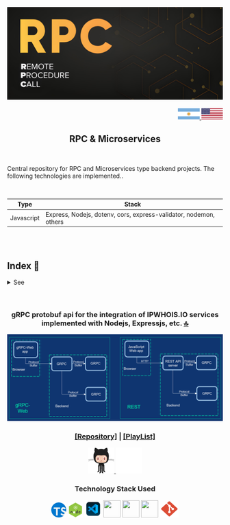 <div align = "center">
<img src="https://github.com/andresWeitzel/RPC_Microservices_Projects/blob/master/doc/assets/img/RPC.jpg" >
</div>

<br>

<div align="right">
    <a href="https://github.com/andresWeitzel/RPC_MICROSERVICES_PROJECTS/blob/master/translations/README.es.md" target="_blank">
      <img src="doc/assets/img/arg-flag.jpg" width="10%" height="10%" />
  </a> 
   <a href="https://github.com/andresWeitzel/RPC_MICROSERVICES_PROJECTS/blob/master/README.md" target="_blank">
      <img src="doc/assets/img/eeuu-flag.jpg" width="10%" height="10%" />
  </a> 
</div>

 
<div align="center">
  
## RPC & Microservices

</div>  


<br>

Central repository for RPC and Microservices type backend projects. The following technologies are implemented..

 <br>

| Type | Stack |
| ------------- | ------------- |
| Javascript | Express, Nodejs, dotenv, cors, express-validator, nodemon, others  |


 <br>
 
 <br>

<!------Start Index----->

## Index 📜

<details>
 <summary> See </summary>

 <br>
 
* [gRPC protobuf api for the integration of IPWHOIS.IO services](#grpc-protobuf-api-for-the-integration-of-ipwhoisio-services-implemented-with-nodejs-expressjs-etc-) [ Nodejs, Express, others ]

<br>

</details>

<!------Stop Index----->
  
 <br>
 
 <br>
 

<!------START gRPC IPWHOIS.IO------>

<div align="center">
  
 ### gRPC protobuf api for the integration of IPWHOIS.IO services implemented with Nodejs, Expressjs, etc. [🔝](#index-)

  
  <a href="https://github.com/andresWeitzel/gRPC_IP_Geolocation_API_Integration_Nodejs" target="_blank">
 <img src="https://github.com/andresWeitzel/gRPC_IP_Geolocation_API_Integration_Nodejs/blob/master/doc/assets/gRPC.png" >
  </a>

  ### [[Repository]](https://github.com/andresWeitzel/gRPC_IP_Geolocation_API_Integration_Nodejs) [|]() [[PlayList]](https://www.youtube.com/playlist?list=PLCl11UFjHurD2RjD9OiBfyKpsgwEzZzBv)

  
 <div style="display: inline-block;"> 
  <a href="https://github.com/andresWeitzel/gRPC_IP_Geolocation_API_Integration_Nodejs">
    <img width="60" height="60" src="https://github.com/andresWeitzel/Graphics/blob/master/GithubReadme/redes/github.gif" />
  </a>
    <a href="https://www.youtube.com/playlist?list=PLCl11UFjHurD2RjD9OiBfyKpsgwEzZzBv">
    <img width="60" height="60" src="https://github.com/andresWeitzel/Graphics/blob/master/GithubReadme/redes/youtubeLogo.gif" />
  </a>
 </div>

   ### Technology Stack Used
  
 </p>

 <div style="display: inline-block;">
  <img width="35" height="35" src="https://github.com/andresWeitzel/Graphics/blob/master/GithubReadme/front/typescript.png" />
   <img width="35" height="35" src="https://github.com/andresWeitzel/Graphics/blob/master/GithubReadme/back/nodeJs.png" />
  <img width="40" height="40" src="https://github.com/andresWeitzel/Graphics/blob/master/GithubReadme/front/vsc.png" />
  <img width="40" height="40" src="https://cdn.jsdelivr.net/gh/devicons/devicon/icons/express/express-original.svg" />
  <img width="40" height="40" src="https://cdn.jsdelivr.net/gh/devicons/devicon/icons/bash/bash-plain.svg" />        
  <img width="40" height="40" src="https://cdn.icon-icons.com/icons2/3053/PNG/512/postman_alt_macos_bigsur_icon_189814.png" /> 
  <img width="44" height="40" src="https://github.com/andresWeitzel/Graphics/blob/master/GithubReadme/back/git.png" />
 </div>
</div>

   <!------END gRPC IPWHOIS.IO------>


<br>
<br>
<br>
<br>
<br>
<br>

